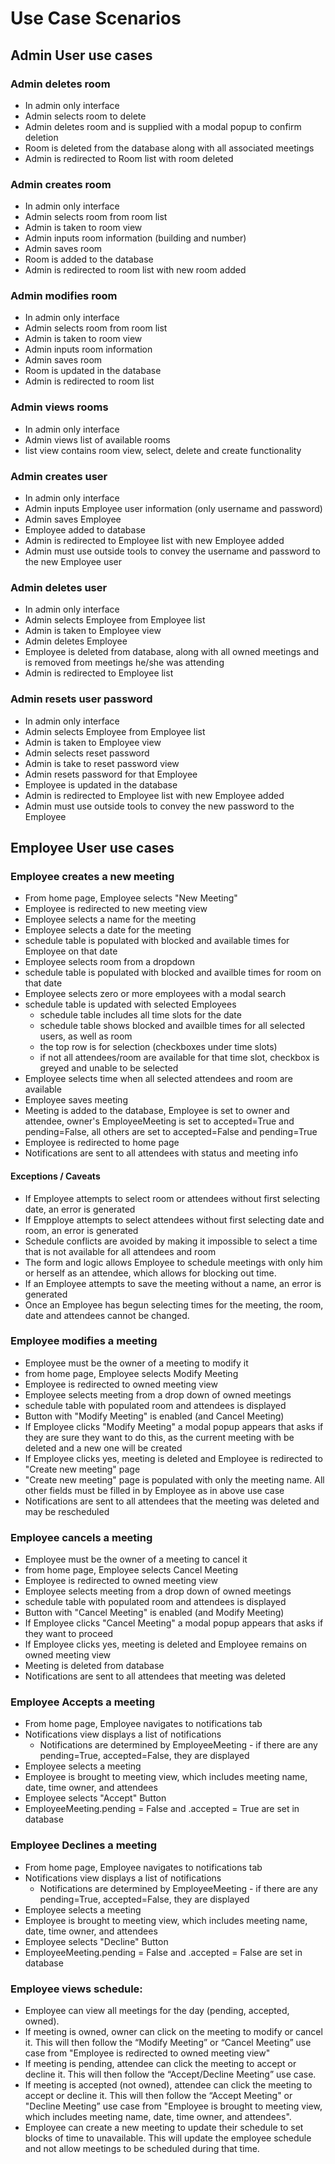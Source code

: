 # Use Case Scenarios

## Admin User use cases

### Admin deletes room
  - In admin only interface
  - Admin selects room to delete
  - Admin deletes room and is supplied with a modal popup to confirm deletion
  - Room is deleted from the database along with all associated meetings
  - Admin is redirected to Room list with room deleted
  
### Admin creates room
 - In admin only interface
 - Admin selects room from room list
 - Admin is taken to room view
 - Admin inputs room information (building and number)
 - Admin saves room
 - Room is added to the database
 - Admin is redirected to room list with new room added
 
### Admin modifies room
 - In admin only interface
 - Admin selects room from room list
 - Admin is taken to room view
 - Admin inputs room information
 - Admin saves room
 - Room is updated in the database
 - Admin is redirected to room list 
 
### Admin views rooms
 - In admin only interface
 - Admin views list of available rooms 
 - list view contains room view, select, delete and create functionality
 
### Admin creates user
 - In admin only interface
 - Admin inputs Employee user information (only username and password)
 - Admin saves Employee
 - Employee added to database
 - Admin is redirected to Employee list with new Employee added
 - Admin must use outside tools to convey the username and password to the new Employee user
 
### Admin deletes user
 - In admin only interface
 - Admin selects Employee from Employee list
 - Admin is taken to Employee view
 - Admin deletes Employee
 - Employee is deleted from database, along with all owned meetings and is removed from meetings he/she was attending
 - Admin is redirected to Employee list
 
### Admin resets user password
 - In admin only interface
 - Admin selects Employee from Employee list
 - Admin is taken to Employee view
 - Admin selects reset password
 - Admin is take to reset password view
 - Admin resets password for that Employee
 - Employee is updated in the database
 - Admin is redirected to Employee list with new Employee added
 - Admin must use outside tools to convey the new password to the Employee
 
## Employee User use cases

### Employee creates a new meeting
 - From home page, Employee selects "New Meeting"
 - Employee is redirected to new meeting view
 - Employee selects a name for the meeting
 - Employee selects a date for the meeting
 - schedule table is populated with blocked and available times for Employee on that date
 - Employee selects room from a dropdown
 - schedule table is populated with blocked and availble times for room on that date
 - Employee selects zero or more employees with a modal search
 - schedule table is updated with selected Employees
    - schedule table includes all time slots for the date
    - schedule table shows blocked and availble times for all selected users, as well as room
    - the top row is for selection (checkboxes under time slots)
    - if not all attendees/room are available for that time slot, checkbox is greyed and unable to be selected
 - Employee selects time when all selected attendees and room are available
 - Employee saves meeting
 - Meeting is added to the database, Employee is set to owner and attendee, owner's EmployeeMeeting is set to accepted=True and pending=False, all others are set to accepted=False and pending=True
 - Employee is redirected to home page
 - Notifications are sent to all attendees with status and meeting info
 
 #### Exceptions / Caveats
  - If Employee attempts to select room or attendees without first selecting date, an error is generated
  - If Empploye attempts to select attendees without first selecting date and room, an error is generated
  - Schedule conflicts are avoided by making it impossible to select a time that is not available for all attendees and room
  - The form and logic allows Employee to schedule meetings with only him or herself as an attendee, which allows for blocking out time. 
  - If an Employee attempts to save the meeting without a name, an error is generated
  - Once an Employee has begun selecting times for the meeting, the room, date and attendees cannot be changed. 

### Employee modifies a meeting
 - Employee must be the owner of a meeting to modify it
 - from home page, Employee selects Modify Meeting
 - Employee is redirected to owned meeting view
 - Employee selects meeting from a drop down of owned meetings
 - schedule table with populated room and attendees is displayed
 - Button with "Modify Meeting" is enabled (and Cancel Meeting)
 - If Employee clicks "Modify Meeting" a modal popup appears that asks if they are sure they want to do this, as the current meeting with be deleted and a new one will be created
 - If Employee clicks yes, meeting is deleted and Employee is redirected to "Create new meeting" page
 - "Create new meeting" page is populated with only the meeting name. All other fields must be filled in by Employee as in above use case
 - Notifications are sent to all attendees that the meeting was deleted and may be rescheduled

### Employee cancels a meeting
 - Employee must be the owner of a meeting to cancel it
 - from home page, Employee selects Cancel Meeting
 - Employee is redirected to owned meeting view
 - Employee selects meeting from a drop down of owned meetings
 - schedule table with populated room and attendees is displayed
 - Button with "Cancel Meeting" is enabled (and Modify Meeting)
 - If Employee clicks "Cancel Meeting" a modal popup appears that asks if they want to proceed
 - If Employee clicks yes, meeting is deleted and Employee remains on owned meeting view
 - Meeting is deleted from database
 - Notifications are sent to all attendees that meeting was deleted

### Employee Accepts a meeting
- From home page, Employee navigates to notifications tab
- Notifications view displays a list of notifications
  - Notifications are determined by EmployeeMeeting - if there are any pending=True, accepted=False, they are displayed
- Employee selects a meeting
- Employee is brought to meeting view, which includes meeting name, date, time owner, and attendees
- Employee selects "Accept" Button
- EmployeeMeeting.pending = False and .accepted = True are set in database

### Employee Declines a meeting
- From home page, Employee navigates to notifications tab
- Notifications view displays a list of notifications
  - Notifications are determined by EmployeeMeeting - if there are any pending=True, accepted=False, they are displayed
- Employee selects a meeting
- Employee is brought to meeting view, which includes meeting name, date, time owner, and attendees
- Employee selects "Decline" Button
- EmployeeMeeting.pending = False and .accepted = False are set in database


### Employee views schedule:
- Employee can view all meetings for the day (pending, accepted, owned).
- If meeting is owned, owner can click on the meeting to modify or cancel it. This will then follow the “Modify Meeting” or “Cancel Meeting” use case from "Employee is redirected to owned meeting view"
- If meeting is pending, attendee can click the meeting to accept or decline it. This will then follow the “Accept/Decline Meeting” use case.
- If meeting is accepted (not owned), attendee can click the meeting to accept or decline it. This will then follow the “Accept Meeting" or "Decline Meeting” use case from "Employee is brought to meeting view, which includes meeting name, date, time owner, and attendees".
- Employee can create a new meeting to update their schedule to set blocks of time to unavailable. This will update the employee schedule and not allow meetings to be scheduled during that time.


